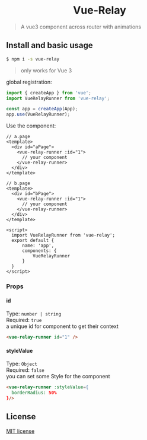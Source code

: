 <h1 align="center">Vue-Relay</h1>

> A vue3 component across router with animations
## Install and basic usage
```bash
$ npm i -s vue-relay
```
> only works for Vue 3

global registration:

```js
import { createApp } from 'vue';
import VueRelayRunner from 'vue-relay';

const app = createApp(App);
app.use(VueRelayRunner);
```

Use the component:

```vue
// a.page
<template>
  <div id="aPage">
    <vue-relay-runner :id="1">
      // your component
    </vue-relay-runner>
  </div>
</template>

// b.page
<template>
  <div id="bPage">
    <vue-relay-runner :id="1">
      // your component
    </vue-relay-runner>
  </div>
</template>

<script>
  import VueRelayRunner from 'vue-relay';
  export default {
      name: 'app',
      components: {
          VueRelayRunner
      }
  }
</script>
```

### Props
#### id
Type: `number | string`<br>
Required: `true`<br>
a unique id for component to get their context<br>
```html
<vue-relay-runner id="1" />
```
#### styleValue
Type: `Object`<br>
Required: `false`<br>
you can set some Style for the component
```html
<vue-relay-runner :styleValue={
  borderRadius: 50%
}/>
```

## License

[MIT license](LICENSE)
